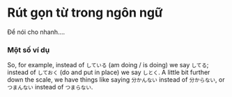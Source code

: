 # Rút gọn từ trong ngôn ngữ
Để nói cho nhanh....


### Một số ví dụ

So, for example, instead of `している` (am doing / is doing) we say `してる`; instead of `しておく` (do and put in place) we say `しとく`. A little bit further down the scale, we have things like saying `分かんない` instead of `分からない`, or `つまんない` instead of `つまらない`.